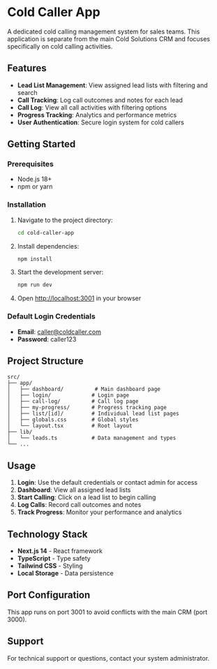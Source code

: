 # Cold Caller App

A dedicated cold calling management system for sales teams. This application is separate from the main Cold Solutions CRM and focuses specifically on cold calling activities.

## Features

- **Lead List Management**: View assigned lead lists with filtering and search
- **Call Tracking**: Log call outcomes and notes for each lead
- **Call Log**: View all call activities with filtering options
- **Progress Tracking**: Analytics and performance metrics
- **User Authentication**: Secure login system for cold callers

## Getting Started

### Prerequisites

- Node.js 18+ 
- npm or yarn

### Installation

1. Navigate to the project directory:
   ```bash
   cd cold-caller-app
   ```

2. Install dependencies:
   ```bash
   npm install
   ```

3. Start the development server:
   ```bash
   npm run dev
   ```

4. Open [http://localhost:3001](http://localhost:3001) in your browser

### Default Login Credentials

- **Email**: caller@coldcaller.com
- **Password**: caller123

## Project Structure

```
src/
├── app/
│   ├── dashboard/          # Main dashboard page
│   ├── login/             # Login page
│   ├── call-log/          # Call log page
│   ├── my-progress/       # Progress tracking page
│   ├── list/[id]/         # Individual lead list pages
│   ├── globals.css        # Global styles
│   └── layout.tsx         # Root layout
├── lib/
│   └── leads.ts           # Data management and types
└── ...
```

## Usage

1. **Login**: Use the default credentials or contact admin for access
2. **Dashboard**: View all assigned lead lists
3. **Start Calling**: Click on a lead list to begin calling
4. **Log Calls**: Record call outcomes and notes
5. **Track Progress**: Monitor your performance and analytics

## Technology Stack

- **Next.js 14** - React framework
- **TypeScript** - Type safety
- **Tailwind CSS** - Styling
- **Local Storage** - Data persistence

## Port Configuration

This app runs on port 3001 to avoid conflicts with the main CRM (port 3000).

## Support

For technical support or questions, contact your system administrator.
